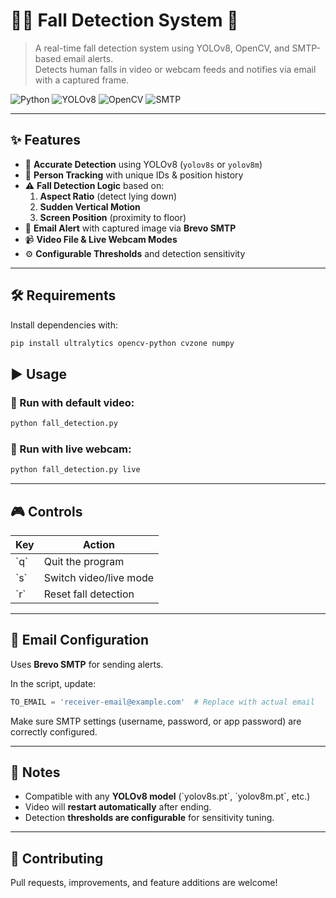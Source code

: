 # 🧍‍♂️ Fall Detection System 🚨

> A real-time fall detection system using YOLOv8, OpenCV, and SMTP-based email alerts.  
> Detects human falls in video or webcam feeds and notifies via email with a captured frame.

![Python](https://img.shields.io/badge/Python-3.8%2B-blue?logo=python)
![YOLOv8](https://img.shields.io/badge/YOLOv8-ultralytics-brightgreen?logo=ai)
![OpenCV](https://img.shields.io/badge/OpenCV-computer--vision-red?logo=opencv)
![SMTP](https://img.shields.io/badge/SMTP-Email%20Alert-yellow?logo=gmail)

---

## ✨ Features

- 🎯 **Accurate Detection** using YOLOv8 (`yolov8s` or `yolov8m`)
- 🧍 **Person Tracking** with unique IDs & position history
- ⚠️ **Fall Detection Logic** based on:
  1. **Aspect Ratio** (detect lying down)
  2. **Sudden Vertical Motion**
  3. **Screen Position** (proximity to floor)
- 📸 **Email Alert** with captured image via **Brevo SMTP**
- 📹 **Video File & Live Webcam Modes**
- ⚙️ **Configurable Thresholds** and detection sensitivity

---

## 🛠️ Requirements

Install dependencies with:

```bash
pip install ultralytics opencv-python cvzone numpy
```

## ▶️ Usage

### 📼 Run with default video:
```bash
python fall_detection.py
```

### 🎥 Run with live webcam:
```bash
python fall_detection.py live
```

---

## 🎮 Controls

| Key | Action                |
|-----|------------------------|
| \`q\` | Quit the program       |
| \`s\` | Switch video/live mode |
| \`r\` | Reset fall detection   |

---

## 📧 Email Configuration

Uses **Brevo SMTP** for sending alerts.

In the script, update:

```python
TO_EMAIL = 'receiver-email@example.com'  # Replace with actual email
```
Make sure SMTP settings (username, password, or app password) are correctly configured.

---

## 📝 Notes

- Compatible with any **YOLOv8 model** (\`yolov8s.pt\`, \`yolov8m.pt\`, etc.)
- Video will **restart automatically** after ending.
- Detection **thresholds are configurable** for sensitivity tuning.

---


## 🤝 Contributing

Pull requests, improvements, and feature additions are welcome!

